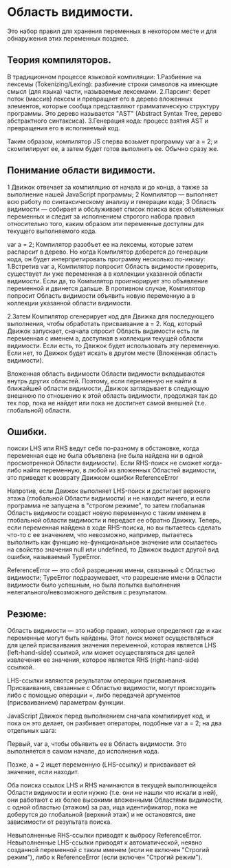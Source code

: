 # Область видимости.

   Это набор правил для хранения переменных в некотором месте и для обнаружения этих переменных позднее.

## Теория компиляторов.
   В традиционном процессе языковой компиляции:
   1.Разбиение на лексемы (Tokenizing/Lexing): разбиение строки символов на имеющие смысл (для языка) части, называемые лексемами. 
   2.Парсинг: берет поток (массив) лексем и превращает его в дерево вложенных элементов, которые сообща представляют грамматическую структуру программы. Это дерево называется "AST" (Abstract Syntax Tree, дерево абстрактного синтаксиса).
   3.Генерация кода: процесс взятия AST и превращения его в исполняемый код.

   Таким образом, компилятор JS сперва возьмет программу var a = 2; и скомпилирует ее, а затем будет готов выполнить ее. Обычно сразу же.

## Понимание области видимости.
  1 Движок отвечает за компиляцию от начала и до конца, а также за выполнение нашей JavaScript программы;
  2 Компилятор —  выполняет всю работу по синтаксическому анализу и генерации кода;
  3 Область видимости —  собирает и обслуживает список поиска всех объявленных переменных и следит за исполнением строгого набора правил относительно того, каким образом эти переменные доступны для текущего выполняемого кода.

var a = 2;
Компилятор разобъет ее на лексемы, которые затем распарсит в дерево. Но когда Компилятор доберется до генерации кода, он будет интерпретировать программу несколько по-иному:
1.Встретив var a, Компилятор попросит Область видимости проверить, существует ли уже переменная a в коллекции указанной области видимости. Если да, то Компилятор проигнорирует это объявление переменной и двинется дальше. В противном случае, Компилятор попросит Область видимости объявить новую переменную a в коллекции указанной области видимости.

2.Затем Компилятор сгенерирует код для Движка для последующего выполнения, чтобы обработать присваивание a = 2. Код, который Движок запускает, сначала спросит Область видимости есть ли переменная с именем a, доступная в коллекции текущей области видимости. Если есть, то Движок будет использовать эту переменную. Если нет, то Движок будет искать в другом месте (Вложенная область видимости).

Вложенная область видимости
  Области видимости вкладываются внутрь других областей. Поэтому, если переменную не найти в ближайшей области видимости, Движок заглядывает в следующую внешнюю по отношению к этой область видимости, продолжая так до тех пор, пока не найдет или пока не достигнет самой внешней (т.е. глобальной) области.

## Ошибки.
  поиски LHS или RHS ведут себя по-разному в обстановке, когда переменная еще не была объявлена (не была найдена ни в одной просмотренной Области видимости).
  Если RHS-поиск не сможет когда-либо найти переменную, в любой из вложенных Областей видимости, это приведет к возврату Движком ошибки ReferenceError
  
Напротив, если Движок выполняет LHS-поиск и достигает верхнего этажа (глобальной Области видимости) и не находит ничего, и если программа не запущена в "строгом режиме", то затем глобальная Область видимости создаст новую переменную с таким именем в глобальной области видимости и передаст ее обратно Движку.
Теперь, если переменная найдена в ходе RHS-поиска, но вы пытаетесь сделать что-то с ее значением, что невозможно, например, пытаетесь выполнить как функцию не-функциональное значение или ссылаетесь на свойство значения null или undefined, то Движок выдаст другой вид ошибки, называемый TypeError.

ReferenceError — это сбой разрешения имени, связанный с Областью видимости;
TypeError подразумевает, что разрешение имени в Области видимости было успешным, но была попытка выполнения нелегального/невозможного действия с результатом.

## Резюме:
  Область видимости — это набор правил, которые определяют где и как переменные могут быть найдены. Этот поиск может осуществляться для целей присваивания значения переменной, которая является LHS (left-hand-side) ссылкой, или может осуществляться для целей извлечения ее значения, которое является RHS (right-hand-side) ссылкой.

LHS-ссылки являются результатом операции присваивания. Присваивания, связанные с Областью видимости, могут происходить либо с помощью операции =, либо передачей аргументов (присваиванием) параметрам функции.

JavaScript Движок перед выполнением сначала компилирует код, и пока он это делает, он разбивает операторы, подобные var a = 2; на два отдельных шага:

Первый, var a, чтобы объявить ее в Область видимости. Это выполняется в самом начале, до исполнения кода.

Позже, a = 2 ищет переменную (LHS-ссылку) и присваивает ей значение, если находит.

Оба поиска ссылок LHS и RHS начинаются в текущей выполняющейся Области видимости и если нужно (т.е. они не нашли что искали в ней), они работают с их более высокими вложенными Областями видимости, с одной областью (этажом) за раз, ища идентификатор, пока не доберутся до глобальной (верхний этаж) и не остановятся, вне зависимости от результата поиска.

Невыполненные RHS-ссылки приводят к выбросу ReferenceError. Невыполненные LHS-ссылки приводят к автоматической, неявно созданной переменной с таким именем (если не включен "Строгий режим"), либо к ReferenceError (если включен "Строгий режим").

